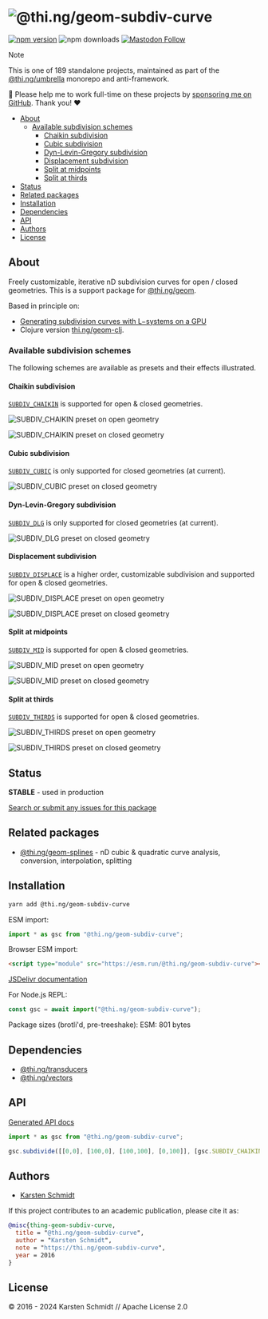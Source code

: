 <!-- This file is generated - DO NOT EDIT! -->
<!-- Please see: https://github.com/thi-ng/umbrella/blob/develop/CONTRIBUTING.md#changes-to-readme-files -->
# ![@thi.ng/geom-subdiv-curve](https://media.thi.ng/umbrella/banners-20230807/thing-geom-subdiv-curve.svg?bdc2afc9)

[![npm version](https://img.shields.io/npm/v/@thi.ng/geom-subdiv-curve.svg)](https://www.npmjs.com/package/@thi.ng/geom-subdiv-curve)
![npm downloads](https://img.shields.io/npm/dm/@thi.ng/geom-subdiv-curve.svg)
[![Mastodon Follow](https://img.shields.io/mastodon/follow/109331703950160316?domain=https%3A%2F%2Fmastodon.thi.ng&style=social)](https://mastodon.thi.ng/@toxi)

> [!NOTE]
> This is one of 189 standalone projects, maintained as part
> of the [@thi.ng/umbrella](https://github.com/thi-ng/umbrella/) monorepo
> and anti-framework.
>
> 🚀 Please help me to work full-time on these projects by [sponsoring me on
> GitHub](https://github.com/sponsors/postspectacular). Thank you! ❤️

- [About](#about)
  - [Available subdivision schemes](#available-subdivision-schemes)
    - [Chaikin subdivision](#chaikin-subdivision)
    - [Cubic subdivision](#cubic-subdivision)
    - [Dyn-Levin-Gregory subdivision](#dyn-levin-gregory-subdivision)
    - [Displacement subdivision](#displacement-subdivision)
    - [Split at midpoints](#split-at-midpoints)
    - [Split at thirds](#split-at-thirds)
- [Status](#status)
- [Related packages](#related-packages)
- [Installation](#installation)
- [Dependencies](#dependencies)
- [API](#api)
- [Authors](#authors)
- [License](#license)

## About

Freely customizable, iterative nD subdivision curves for open / closed geometries. This is a support package for [@thi.ng/geom](https://github.com/thi-ng/umbrella/tree/develop/packages/geom).

Based in principle on:

- [Generating subdivision curves with L−systems on a
  GPU](http://algorithmicbotany.org/papers/subgpu.sig2003.pdf)
- Clojure version [thi.ng/geom-clj](http://thi.ng/geom-clj).

### Available subdivision schemes

The following schemes are available as presets and their effects illustrated.

#### Chaikin subdivision

[`SUBDIV_CHAIKIN`](https://docs.thi.ng/umbrella/geom-subdiv-curve/variables/SUBDIV_CHAIKIN.html) is supported for open & closed geometries.

![SUBDIV_CHAIKIN preset on open geometry](https://raw.githubusercontent.com/thi-ng/umbrella/develop/assets/geom-subdiv-curve/subdiv-chaikin-open.png)

![SUBDIV_CHAIKIN preset on closed geometry](https://raw.githubusercontent.com/thi-ng/umbrella/develop/assets/geom-subdiv-curve/subdiv-chaikin-closed.png)

#### Cubic subdivision

[`SUBDIV_CUBIC`](https://docs.thi.ng/umbrella/geom-subdiv-curve/variables/SUBDIV_CUBIC.html)
is only supported for closed geometries (at current).

![SUBDIV_CUBIC preset on closed geometry](https://raw.githubusercontent.com/thi-ng/umbrella/develop/assets/geom-subdiv-curve/subdiv-cubic-closed.png)

#### Dyn-Levin-Gregory subdivision

[`SUBDIV_DLG`](https://docs.thi.ng/umbrella/geom-subdiv-curve/variables/SUBDIV_DLG.html)
is only supported for closed geometries (at current).

![SUBDIV_DLG preset on closed geometry](https://raw.githubusercontent.com/thi-ng/umbrella/develop/assets/geom-subdiv-curve/subdiv-dlg-closed.png)

#### Displacement subdivision

[`SUBDIV_DISPLACE`](https://docs.thi.ng/umbrella/geom-subdiv-curve/variables/SUBDIV_DISPLACE.html) is a higher order, customizable subdivision and supported for open & closed geometries.

![SUBDIV_DISPLACE preset on open geometry](https://raw.githubusercontent.com/thi-ng/umbrella/develop/assets/geom-subdiv-curve/subdiv-displace-open.png)

![SUBDIV_DISPLACE preset on closed geometry](https://raw.githubusercontent.com/thi-ng/umbrella/develop/assets/geom-subdiv-curve/subdiv-displace-closed.png)

#### Split at midpoints

[`SUBDIV_MID`](https://docs.thi.ng/umbrella/geom-subdiv-curve/variables/SUBDIV_MID.html) is supported for open & closed geometries.

![SUBDIV_MID preset on open geometry](https://raw.githubusercontent.com/thi-ng/umbrella/develop/assets/geom-subdiv-curve/subdiv-mid-open.png)

![SUBDIV_MID preset on closed geometry](https://raw.githubusercontent.com/thi-ng/umbrella/develop/assets/geom-subdiv-curve/subdiv-mid-closed.png)

#### Split at thirds

[`SUBDIV_THIRDS`](https://docs.thi.ng/umbrella/geom-subdiv-curve/variables/SUBDIV_THIRDS.html) is supported for open & closed geometries.

![SUBDIV_THIRDS preset on open geometry](https://raw.githubusercontent.com/thi-ng/umbrella/develop/assets/geom-subdiv-curve/subdiv-thirds-open.png)

![SUBDIV_THIRDS preset on closed geometry](https://raw.githubusercontent.com/thi-ng/umbrella/develop/assets/geom-subdiv-curve/subdiv-thirds-closed.png)

## Status

**STABLE** - used in production

[Search or submit any issues for this package](https://github.com/thi-ng/umbrella/issues?q=%5Bgeom-subdiv-curve%5D+in%3Atitle)

## Related packages

- [@thi.ng/geom-splines](https://github.com/thi-ng/umbrella/tree/develop/packages/geom-splines) - nD cubic & quadratic curve analysis, conversion, interpolation, splitting

## Installation

```bash
yarn add @thi.ng/geom-subdiv-curve
```

ESM import:

```ts
import * as gsc from "@thi.ng/geom-subdiv-curve";
```

Browser ESM import:

```html
<script type="module" src="https://esm.run/@thi.ng/geom-subdiv-curve"></script>
```

[JSDelivr documentation](https://www.jsdelivr.com/)

For Node.js REPL:

```js
const gsc = await import("@thi.ng/geom-subdiv-curve");
```

Package sizes (brotli'd, pre-treeshake): ESM: 801 bytes

## Dependencies

- [@thi.ng/transducers](https://github.com/thi-ng/umbrella/tree/develop/packages/transducers)
- [@thi.ng/vectors](https://github.com/thi-ng/umbrella/tree/develop/packages/vectors)

## API

[Generated API docs](https://docs.thi.ng/umbrella/geom-subdiv-curve/)

```ts
import * as gsc from "@thi.ng/geom-subdiv-curve";

gsc.subdivide([[0,0], [100,0], [100,100], [0,100]], [gsc.SUBDIV_CHAIKIN], true);
```

## Authors

- [Karsten Schmidt](https://thi.ng)

If this project contributes to an academic publication, please cite it as:

```bibtex
@misc{thing-geom-subdiv-curve,
  title = "@thi.ng/geom-subdiv-curve",
  author = "Karsten Schmidt",
  note = "https://thi.ng/geom-subdiv-curve",
  year = 2016
}
```

## License

&copy; 2016 - 2024 Karsten Schmidt // Apache License 2.0
